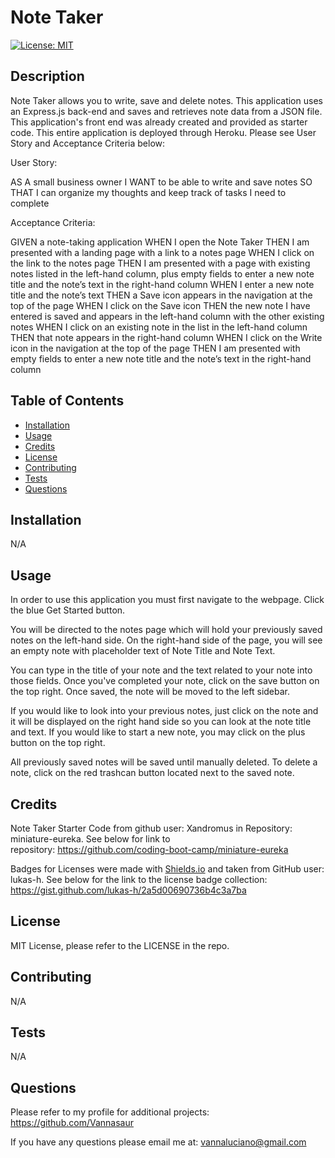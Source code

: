 # Note Taker
  [![License: MIT](https://img.shields.io/badge/License-MIT-green.svg)](https://opensource.org/licenses/MIT)
## Description

Note Taker allows you to write, save and delete notes. This application uses an Express.js back-end and saves and retrieves note data from a JSON file. This application's front end was already created and provided as starter code. This entire application is deployed through Heroku. Please see User Story and Acceptance Criteria below:

User Story: 

AS A small business owner
I WANT to be able to write and save notes
SO THAT I can organize my thoughts and keep track of tasks I need to complete


Acceptance Criteria:

GIVEN a note-taking application
WHEN I open the Note Taker
THEN I am presented with a landing page with a link to a notes page
WHEN I click on the link to the notes page
THEN I am presented with a page with existing notes listed in the left-hand column, plus empty fields to enter a new note title and the note’s text in the right-hand column
WHEN I enter a new note title and the note’s text
THEN a Save icon appears in the navigation at the top of the page
WHEN I click on the Save icon
THEN the new note I have entered is saved and appears in the left-hand column with the other existing notes
WHEN I click on an existing note in the list in the left-hand column
THEN that note appears in the right-hand column
WHEN I click on the Write icon in the navigation at the top of the page
THEN I am presented with empty fields to enter a new note title and the note’s text in the right-hand column

## Table of Contents

  - [Installation](#installation)
  - [Usage](#usage)
  - [Credits](#credits)
  - [License](#license)
  - [Contributing](#contributing)
  - [Tests](#tests)
  - [Questions](#questions)


## Installation

N/A

## Usage

In order to use this application you must first navigate to the webpage. Click the blue Get Started button. 

You will be directed to the notes page which will hold your previously saved notes on the left-hand side. On the right-hand side of the page, you will see an empty note with placeholder text of Note Title and Note Text. 

You can type in the title of your note and the text related to your note into those fields. Once you've completed your note, click on the save button on the top right. Once saved, the note will be moved to the left sidebar. 

If you would like to look into your previous notes, just click on the note and it will be displayed on the right hand side so you can look at the note title and text. If you would like to start a new note, you may click on the plus button on the top right. 

All previously saved notes will be saved until manually deleted. To delete a note, click on the red trashcan button located next to the saved note. 

## Credits

Note Taker Starter Code from github user: Xandromus in Repository: miniature-eureka. See below for link to repository: https://github.com/coding-boot-camp/miniature-eureka

Badges for Licenses were made with [Shields.io](http://shields.io/) and taken from GitHub user: lukas-h. See below for the link to the license badge collection: https://gist.github.com/lukas-h/2a5d00690736b4c3a7ba


## License

MIT License, please refer to the LICENSE in the repo.

## Contributing

N/A

## Tests

N/A

## Questions

Please refer to my profile for additional projects: https://github.com/Vannasaur

If you have any questions please email me at: vannaluciano@gmail.com